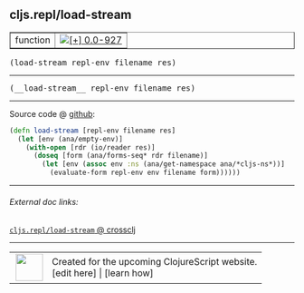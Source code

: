 ## cljs.repl/load-stream



 <table border="1">
<tr>
<td>function</td>
<td><a href="https://github.com/cljsinfo/cljs-api-docs/tree/0.0-927"><img valign="middle" alt="[+] 0.0-927" title="Added in 0.0-927" src="https://img.shields.io/badge/+-0.0--927-lightgrey.svg"></a> </td>
</tr>
</table>

<samp>(load-stream repl-env filename res)</samp><br>

---

 <samp>
(__load-stream__ repl-env filename res)<br>
</samp>

---







Source code @ [github]():

```clj
(defn load-stream [repl-env filename res]
  (let [env (ana/empty-env)]
    (with-open [rdr (io/reader res)]
      (doseq [form (ana/forms-seq* rdr filename)]
        (let [env (assoc env :ns (ana/get-namespace ana/*cljs-ns*))]
          (evaluate-form repl-env env filename form))))))
```

<!--
Repo - tag - source tree - lines:

 <pre>

</pre>

-->

---



###### External doc links:

[`cljs.repl/load-stream` @ crossclj](http://crossclj.info/fun/cljs.repl/load-stream.html)<br>

---

 <table>
<tr><td>
<img valign="middle" align="right" width="48px" src="http://i.imgur.com/Hi20huC.png">
</td><td>
Created for the upcoming ClojureScript website.<br>
[edit here] | [learn how]
</td></tr></table>

[edit here]:https://github.com/cljsinfo/cljs-api-docs/blob/master/cljsdoc/cljs.repl/load-stream.cljsdoc
[learn how]:https://github.com/cljsinfo/cljs-api-docs/wiki/cljsdoc-files

<!--

This information was too distracting to show to readers, but I'll leave it
commented here since it is helpful to:

- pretty-print the data used to generate this document
- and show how to retrieve that data



The API data for this symbol:

```clj
{:ns "cljs.repl",
 :name "load-stream",
 :signature ["[repl-env filename res]"],
 :name-encode "load-stream",
 :history [["+" "0.0-927"]],
 :type "function",
 :full-name-encode "cljs.repl/load-stream",
 :source {:code "(defn load-stream [repl-env filename res]\n  (let [env (ana/empty-env)]\n    (with-open [rdr (io/reader res)]\n      (doseq [form (ana/forms-seq* rdr filename)]\n        (let [env (assoc env :ns (ana/get-namespace ana/*cljs-ns*))]\n          (evaluate-form repl-env env filename form))))))",
          :title "Source code",
          :repo "clojurescript",
          :tag "r1.8.40",
          :filename "src/main/clojure/cljs/repl.cljc",
          :lines [508 513],
          :url "https://github.com/clojure/clojurescript/blob/r1.8.40/src/main/clojure/cljs/repl.cljc#L508-L513"},
 :usage ["(load-stream repl-env filename res)"],
 :full-name "cljs.repl/load-stream",
 :cljsdoc-url "https://github.com/cljsinfo/cljs-api-docs/blob/master/cljsdoc/cljs.repl/load-stream.cljsdoc"}

```

Retrieve the API data for this symbol:

```clj
;; from Clojure REPL
(require '[clojure.edn :as edn])
(-> (slurp "https://raw.githubusercontent.com/cljsinfo/cljs-api-docs/catalog/cljs-api.edn")
    (edn/read-string)
    (get-in [:symbols "cljs.repl/load-stream"]))
```

-->
